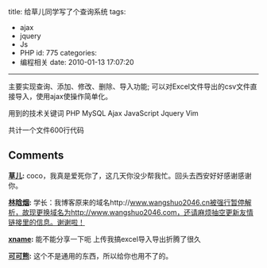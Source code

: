 title: 给草儿同学写了个查询系统
tags:
  - ajax
  - jquery
  - Js
  - PHP
id: 775
categories:
  - 编程相关
date: 2010-01-13 17:07:20
---

主要实现查询、添加、修改、删除、导入功能;
可以对Excel文件导出的csv文件直接导入，使用ajax使操作简单化。

用到的技术关键词
PHP MySQL Ajax JavaScript Jquery Vim

共计一个文件600行代码
## Comments

**[草儿](#7141 "2010-01-13 17:29:38"):** coco，我真是爱死你了，这几天你没少帮我忙。回头去西安好好感谢感谢你。

**[林晗烟](#7157 "2010-01-14 21:18:16"):** 学长：我博客原来的域名http://www.wangshuo2046.cn被强行暂停解析，故现更换域名为http://www.wangshuo2046.com，还请麻烦抽空更新友情链接里的信息。谢谢啦！

**[xname](#8301 "2010-07-14 09:58:37"):** 能不能分享一下呃 上传我搞excel导入导出折腾了很久

**[可可熊](#8302 "2010-07-14 14:17:28"):** 这个不是通用的东西，所以给你也用不了的。

